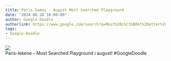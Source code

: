```yaml
---
title: Paris Games - August Most Searched Playground
date: "2024-08-28 16:00:00"
author: Google Doodle
authorlink: https://www.google.com/search?q=Mest%20s%C3%B8kt%20etter%20p%C3%A5%20Google
tags:
- Google-Doodle
---
```

<img src="https://www.google.com/logos/doodles/2024/paris-games-august-most-searched-playground-6753651837110533-law.gif" referrerpolicy="no-referrer"><br>Paris-lekene – Most Searched Playground i august! #GoogleDoodle